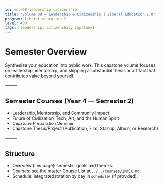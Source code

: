```yaml
---
id: vol-08-leadership-citizenship
title: "Volume 08 — Leadership & Citizenship | Liberal Education 2.0"
program: liberal-education-2
level: 400
tags: [leadership, citizenship, capstone]
---
```


# Semester Overview
Synthesize your education into public work. This capstone volume focuses on leadership, mentorship, and shipping a substantial thesis or artifact that contributes value beyond yourself.

⸻

## Semester Courses (Year 4 — Semester 2)
- Leadership, Mentorship, and Community Impact
- Future of Civilization: Tech, Art, and the Human Spirit
- Capstone Preparation Seminar
- Capstone Thesis/Project (Publication, Film, Startup, Album, or Research)

⸻

## Structure
- Overview (this page): semester goals and themes.
- Courses: see the master Course List at `../../courses/INDEX.md`.
- Schedule: integrated rotation by day in `schedule/` (if provided).

